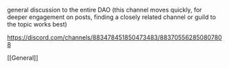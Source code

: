 general discussion to the entire DAO (this channel moves quickly, for deeper engagement on posts, finding a closely related channel or guild to the topic works best)

https://discord.com/channels/883478451850473483/883705562850807808

[[General]]